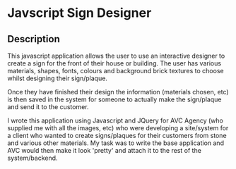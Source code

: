 # Javscript Sign Designer

## Description

This javascript application allows the user to use an interactive designer to create a sign for the front of their house or building. The user has various materials, shapes, fonts, colours and background brick textures to choose whilst designing their sign/plaque.

Once they have finished their design the information (materials chosen, etc) is then saved in the system for someone to actually make the sign/plaque and send it to the customer.

I wrote this application using Javascript and JQuery for AVC Agency (who supplied me with all the images, etc) who were developing a site/system for a client who wanted to create signs/plaques for their customers from stone and various other materials. My task was to write the base application and AVC would then make it look 'pretty' and attach it to the rest of the system/backend.


